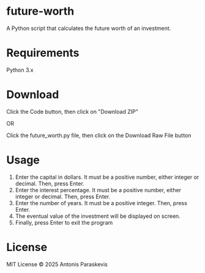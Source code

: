 # future-worth
A Python script that calculates the future worth of an investment.

# Requirements
Python 3.x

# Download
Click the Code button, then click on "Download ZIP"

OR

Click the future_worth.py file, then click on the Download Raw File button

# Usage
1. Enter the capital in dollars. It must be a positive number, either integer or decimal. Then, press Enter.
2. Enter the interest percentage. It must be a positive number, either integer or decimal. Then, press Enter.
3. Enter the number of years. It must be a positive integer. Then, press Enter.
4. The eventual value of the investment will be displayed on screen.
5. Finally, press Enter to exit the program

# License
MIT License © 2025 Antonis Paraskevis

